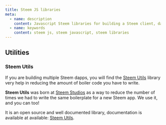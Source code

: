 ```yaml
---
title: Steem JS libraries
meta:
  - name: description
    content: Javascript Steem libraries for building a Steem client, dapp or platform.
  - name: keywords
    content: steem js, steem javascript, steem libraries
---
```


## Utilities

### Steem Utils

If you are building multiple Steem dapps, you will find the [Steem Utils](https://utils-js.steemsdk.com) library very help in reducing the amount of boiler code you have to write.

**Steem Utils** was born at [Steem Studios](https://steemstudios.com) as a way to reduce the number of times we had to write the same boilerplate for a new Steem app. We use it, and you can too!

It is an open source and well documented library, documentation is available at available: [Steem Utils](https://utils-js.steemsdk.com).
